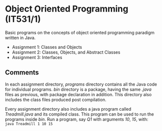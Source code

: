 # Object Oriented Programming (IT531/1)

Basic programs on the concepts of object oriented programming paradigm written in Java.

* Assignment 1: Classes and Objects
* Assignment 2: Classes, Objects, and Abstract Classes
* Assignment 3: Interfaces

## Comments

In each assignment directory, *programs* directory contains all the Java code for individual programs. *bin* directory is a package, having the same *.java* files as previous, with package declaration in addition. This directory also includes the class files produced post compilation.

Every assignment directory also includes a java program called *Treadmill.java* and its compiled class. This program can be used to run the programs inside *bin*. Run a program, say *Q1* with arguments *10*, *15*, with:
```java Treadmill 1 10 15```
